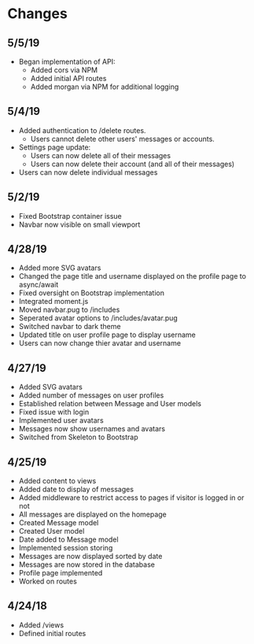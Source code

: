 # Changes

## 5/5/19
* Began implementation of API:
  * Added cors via NPM
  * Added initial API routes
  * Added morgan via NPM for additional logging

## 5/4/19
* Added authentication to /delete routes.
  * Users cannot delete other users' messages or accounts.
* Settings page update:
  * Users can now delete all of their messages
  * Users can now delete their account (and all of their messages)
* Users can now delete individual messages

## 5/2/19
* Fixed Bootstrap container issue
* Navbar now visible on small viewport

## 4/28/19
* Added more SVG avatars
* Changed the page title and username displayed on the profile page to async/await
* Fixed oversight on Bootstrap implementation
* Integrated moment.js
* Moved navbar.pug to /includes
* Seperated avatar options to /includes/avatar.pug
* Switched navbar to dark theme
* Updated title on user profile page to display username
* Users can now change thier avatar and username

## 4/27/19
* Added SVG avatars
* Added number of messages on user profiles
* Established relation between Message and User models
* Fixed issue with login
* Implemented user avatars
* Messages now show usernames and avatars
* Switched from Skeleton to Bootstrap

## 4/25/19
* Added content to views
* Added date to display of messages
* Added middleware to restrict access to pages if visitor is logged in or not
* All messages are displayed on the homepage
* Created Message model
* Created User model
* Date added to Message model
* Implemented session storing
* Messages are now displayed sorted by date
* Messages are now stored in the database
* Profile page implemented
* Worked on routes

## 4/24/18
* Added /views
* Defined initial routes